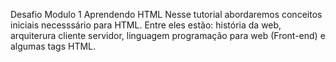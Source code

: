 Desafio Modulo 1
Aprendendo HTML
Nesse tutorial abordaremos conceitos iniciais necesssário para HTML. Entre eles estão: história da web, arquiterura cliente servidor, 
linguagem programação para web (Front-end) e algumas tags HTML.
